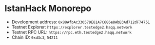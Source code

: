 # IstanHack Monorepo

- Development address: `0x88AfbAc330579E81A7C686e8AbB3Ad712dF74751`
- Testnet Explorer: `https://explorer.testedge2.haqq.network`
- Testnet RPC URL: `https://rpc.eth.testedge2.haqq.network`
- Chain ID: `0xd3c3`, `54211`

